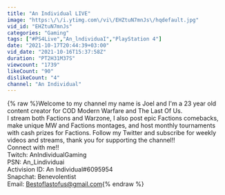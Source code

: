 ```yaml
---
title: "An Individual LIVE"
image: "https:\/\/i.ytimg.com\/vi\/EHZtuN7mnJs\/hqdefault.jpg"
vid_id: "EHZtuN7mnJs"
categories: "Gaming"
tags: ["#PS4Live","An_lndividuaI","PlayStation 4"]
date: "2021-10-17T20:44:39+03:00"
vid_date: "2021-10-16T15:37:58Z"
duration: "PT2H31M37S"
viewcount: "1739"
likeCount: "90"
dislikeCount: "4"
channel: "An Individual"
---
```

{% raw %}Welcome to my channel my name is Joel and I'm a 23 year old content creator for COD Modern Warfare and The Last Of Us.<br />I stream both Factions and Warzone,  I also post epic Factions comebacks, make unique MW and Factions montages, and host monthly tournaments with cash prizes for Factions. Follow my Twitter and subscribe for weekly videos and streams, thank you for supporting the channel!!<br />Connect with me!!<br />Twitch: AnIndividualGaming<br />PSN: An_Lindividuai<br />Activision ID: An Individual#6095954<br />Snapchat: Benevolentist<br />Email: Bestoflastofus@gmail.com{% endraw %}
